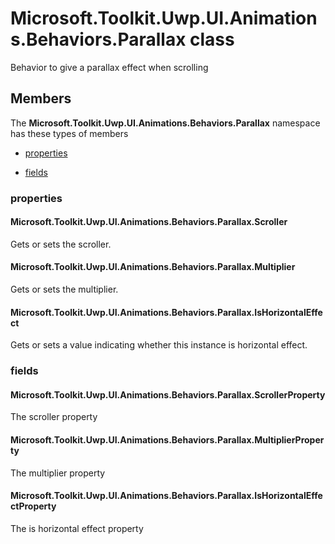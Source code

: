 
# Microsoft.Toolkit.Uwp.UI.Animations.Behaviors.Parallax class

Behavior to give a parallax effect when scrolling

## Members

The **Microsoft.Toolkit.Uwp.UI.Animations.Behaviors.Parallax** namespace has these types of members

* [properties](#properties)

* [fields](#fields)

### properties

#### Microsoft.Toolkit.Uwp.UI.Animations.Behaviors.Parallax.Scroller

Gets or sets the scroller.

#### Microsoft.Toolkit.Uwp.UI.Animations.Behaviors.Parallax.Multiplier

Gets or sets the multiplier.

#### Microsoft.Toolkit.Uwp.UI.Animations.Behaviors.Parallax.IsHorizontalEffect

Gets or sets a value indicating whether this instance is horizontal effect.

### fields

#### Microsoft.Toolkit.Uwp.UI.Animations.Behaviors.Parallax.ScrollerProperty

The scroller property

#### Microsoft.Toolkit.Uwp.UI.Animations.Behaviors.Parallax.MultiplierProperty

The multiplier property

#### Microsoft.Toolkit.Uwp.UI.Animations.Behaviors.Parallax.IsHorizontalEffectProperty

The is horizontal effect property
